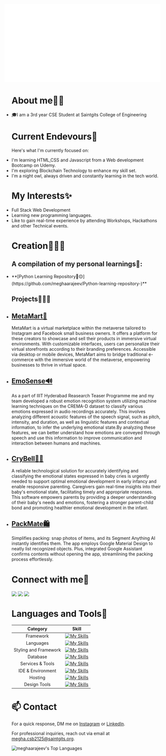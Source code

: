 <p align="center">
 <img src="hi.svg"/>
</p>
<ul>

# About me✌🏻
<li>🎓I am a 3rd year CSE Student at Saintgits College of Engineering</li>

# Current Endevours🔭
Here's what I'm currently focused on:
<li>I'm learning HTML,CSS and Javascript from a Web development Bootcamp on Udemy.</li>
<li>I'm exploring Blockchain Technology to enhance my skill set.</li>
<li>I'm a night owl, always driven and constantly learning in the tech world.</li>

# My Interests✨
<li>Full Stack Web Development</li>
<li>Learning new programming languages.</li>
<li>Like to gain real-time experience by attending Workshops, Hackathons and other Technical events.</li>

# Creation👩🏿‍💻

## A compilation of my personal learnings📖:

<li> **[Python Learning Repository🔵🟡](https://github.com/meghaarajeev/Python-learning-repository-)** </li>

## Projects👷🏼‍♀️
<li>
 
 ## **[MetaMart🛒](https://github.com/meghaarajeev/MetaMart-hackfest-dev-HF24-Vortex)** 

 </li>
 
MetaMart is a virtual marketplace within the metaverse tailored to Instagram and Facebook small business owners. It offers a platform for these creators to showcase and sell their products in immersive virtual environments. With customizable interfaces, users can personalize their virtual storefronts according to their branding preferences. Accessible via desktop or mobile devices, MetaMart aims to bridge traditional e-commerce with the immersive world of the metaverse, empowering businesses to thrive in virtual space.
 
<li>

## **[EmoSense🔊](https://github.com/meghaarajeev/EmoSense-EmotionAnalysis-Machine-Learning)**

</li>
As a part of IIIT Hyderabad Reasearch Teaser Programme me and my team developed a robust emotion recognition system utilizing machine learning techniques on the CREMA-D dataset to classify various emotions expressed in audio recordings accurately. This involves analyzing different acoustic features of the speech signal, such as pitch, intensity, and duration, as well as linguistic features and contextual information, to infer the underlying emotional state.By analyzing these features, we can better understand how emotions are conveyed through speech and use this information to improve communication and interaction between humans and machines.

<li>

## **[CryBell👶🏿](https://github.com/meghaarajeev/CryBell-Enhancing-infant-bonding-and-care-through-emotion-awareness)**

</li>
A reliable technological solution for accurately identifying and classifying the emotional states expressed in baby cries is urgently needed to support optimal emotional development in early infancy and enable responsive parenting. Caregivers gain real-time insights into their baby's emotional state, facilitating timely and appropriate responses. This software empowers parents by providing a deeper understanding of their baby's needs and emotions, fostering a stronger parent-child bond and promoting healthier emotional development in the infant.

<li>
 
 ## **[PackMate🛍️](https://github.com/meghaarajeev/Project-PackMate)** 

 </li>
Simplifies packing: snap photos of items, and its Segment Anything AI instantly identifies them. The app employs Google Material Design to neatly list recognized objects. Plus, integrated Google Assistant confirms contents without opening the app, streamlining the packing process effortlessly.




# Connect with me💬
<a href="https://www.linkedin.com/in/megharajeev/" target="blank"><img align="center" src="https://skillicons.dev/icons?i=linkedin"/></a>
<a href="https://discord.gg/megharajeev" target="blank"><img align="center" src="https://skillicons.dev/icons?i=discord"/></a>
<a href="https://instagram.com/_megharajeev_" target="blank"><img align="center" src="https://skillicons.dev/icons?i=instagram"/></a>


# Languages and Tools📝


| **Category** | **Skill**    |       
| :---:   | :---: |
| Framework | [![My Skills](https://skillicons.dev/icons?i=nodejs,django)](https://skillicons.dev)     | 
| Languages | [![My Skills](https://skillicons.dev/icons?i=js,html,cpp,c,python,solidity,java)](https://skillicons.dev)     | 
| Styling and Framework | [![My Skills](https://skillicons.dev/icons?i=css,bootstrap)](https://skillicons.dev)     | 
| Database | [![My Skills](https://skillicons.dev/icons?i=mysql)](https://skillicons.dev)     | 
| Services & Tools | [![My Skills](https://skillicons.dev/icons?i=git,github)](https://skillicons.dev)     |
| IDE & Environment | [![My Skills](https://skillicons.dev/icons?i=vscode,replit)](https://skillicons.dev)     |
| Hosting | [![My Skills](https://skillicons.dev/icons?i=vercel,heroku)](https://skillicons.dev)     |
| Design Tools | [![My Skills](https://skillicons.dev/icons?i=photoshop,illustrator,figma)](https://skillicons.dev)     |

 # 📫 Contact

 For a quick response, DM me on [Instagram](https://www.instagram.com/_megharajeev_/) or [LinkedIn](https://www.linkedin.com/in/megha-rajeev-0a2584227/). 
 
 For professional inquiries, reach out via email at [megha.csb2125@saintgits.org](mailto:megha.csb2125@saintgits.org). 

![meghaarajeev's Top Languages](https://github-readme-stats.vercel.app/api/top-langs/?username=meghaarajeev&theme=dracula&show_icons=true&hide_border=true&layout=compact)

</ul>
